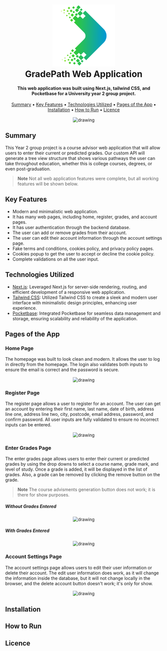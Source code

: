 
<h1 align="center">
  <img src="https://github.com/MrT-Stephens/GradePath-Web-Application/blob/main/public/GradePathLogo.svg" alt="drawing" width="200"/>
  <br>
  GradePath Web Application
  <br>
</h1>

<h4 align="center">This web application was built using Next.js, tailwind CSS, and Pocketbase for a University year 2 group project.</h4>

<p align="center">
  <a href="#summary">Summary</a> ▪ 
  <a href="#key-features">Key Features</a> ▪︎ 
  <a href="#technologies-utilized">Technologies Utilized</a> ▪︎ 
  <a href="#pages-of-the-app">Pages of the App</a> ▪︎
  <a href="#installation">Installation</a> ▪︎ 
  <a href="#how-to-run">How to Run</a> ▪︎ 
  <a href="#licence">Licence</a> 
</p>

<p align="center">
  <img src="https://github.com/MrT-Stephens/GradePath-Web-Application/assets/92452307/76446d53-63fd-40f5-a749-b60268976c83" alt="drawing" align="center"/>
</p>

## Summary

This Year 2 group project is a course advisor web application that will allow users to enter their current or predicted grades. Our custom API will generate a tree view structure that shows various pathways the user can take throughout education, whether this is college courses, degrees, or even post-graduation.

> **Note**
> Not all web application features were complete, but all working features will be shown below.

## Key Features

* Modern and minimalistic web application.
* It has many web pages, including home, register, grades, and account pages.
* It has user authentication through the backend database.
* The user can add or remove grades from their account.
* The user can edit their account information through the account settings page.
* Fake terms and conditions, cookies policy, and privacy policy pages.
* Cookies popup to get the user to accept or decline the cookie policy.
* Complete validations on all the user input.

## Technologies Utilized

* [Next.js](https://nextjs.org/): Leveraged Next.js for server-side rendering, routing, and efficient development of a responsive web application.
* [Tailwind CSS](https://tailwindcss.com/): Utilized Tailwind CSS to create a sleek and modern user interface with minimalistic design principles, enhancing user experience.
* [Pocketbase](https://pocketbase.io/): Integrated Pocketbase for seamless data management and storage, ensuring scalability and reliability of the application.

## Pages of the App

### Home Page

The homepage was built to look clean and modern. It allows the user to log in directly from the homepage. The login also validates both inputs to ensure the email is correct and the password is secure.

<p align="center">
  <img src="https://github.com/MrT-Stephens/GradePath-Web-Application/assets/92452307/76446d53-63fd-40f5-a749-b60268976c83" alt="drawing" align="center"/>
</p>

### Register Page

The register page allows a user to register for an account. The user can get an account by entering their first name, last name, date of birth, address line one, address line two, city, postcode, email address, password, and confirm password. All user inputs are fully validated to ensure no incorrect inputs can be entered.

<p align="center">
  <img src="https://github.com/MrT-Stephens/GradePath-Web-Application/assets/92452307/c70c87ae-c3cc-402e-8099-7ffafe3ad26c" alt="drawing" align="center"/>
</p>

### Enter Grades Page

The enter grades page allows users to enter their current or predicted grades by using the drop downs to select a course name, grade mark, and level of study. Once a grade is added, it will be displayed in the list of grades. Also, a grade can be removed by clicking the remove button on the grade.

> **Note**
> The course advisments generation button does not work; it is there for show purposes.

##### Without Grades Entered

<p align="center">
  <img src="https://github.com/MrT-Stephens/GradePath-Web-Application/assets/92452307/bcc8970c-de85-41bb-892c-27b05286ee61" alt="drawing" align="center"/>
</p>

##### With Grades Entered

<p align="center">
  <img src="https://github.com/MrT-Stephens/GradePath-Web-Application/assets/92452307/c76069e4-85dd-418d-9a50-52c77abcee8c" alt="drawing" align="center"/>
</p>

### Account Settings Page

The account settings page allows users to edit their user information or delete their account. The edit user information does work, as it will change the information inside the database, but it will not change locally in the browser, and the delete account button doesn't work; it's only for show.

<p align="center">
  <img src="https://github.com/MrT-Stephens/GradePath-Web-Application/assets/92452307/5013c2e0-5476-4dbf-a2ff-bb050e42f072" alt="drawing" align="center"/>
</p>

## Installation

## How to Run

## Licence 

